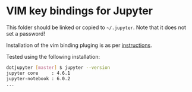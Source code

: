 # VIM key bindings for Jupyter

This folder should be linked or copied to `~/.jupyter`.  Note that it does not set a password!

Installation of the vim binding pluging is as per [instructions](https://github.com/lambdalisue/jupyter-vim-binding).

Tested using the following installation:

```bash
dotjupyter [master] $ jupyter --version
jupyter core     : 4.6.1
jupyter-notebook : 6.0.2
...
```
